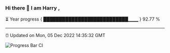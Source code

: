 ### Hi there 👋 I am Harry , 

⏳ Year progress { ███████████████████████████▁▁▁ } 92.77 %

---

⏰ Updated on Mon, 05 Dec 2022 14:35:32 GMT

![Progress Bar CI](https://github.com/duykhang68/duykhang68/workflows/Progress%20Bar%20CI/badge.svg)
